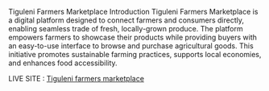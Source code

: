 Tiguleni Farmers Marketplace
Introduction
Tiguleni Farmers Marketplace is a digital platform designed to connect farmers and consumers directly, enabling seamless trade of fresh, locally-grown produce. The platform empowers farmers to showcase their products while providing buyers with an easy-to-use interface to browse and purchase agricultural goods. This initiative promotes sustainable farming practices, supports local economies, and enhances food accessibility.

LIVE SITE : [Tiguleni farmers marketplace](https://tiguleni-farm-product.onrender.com)
